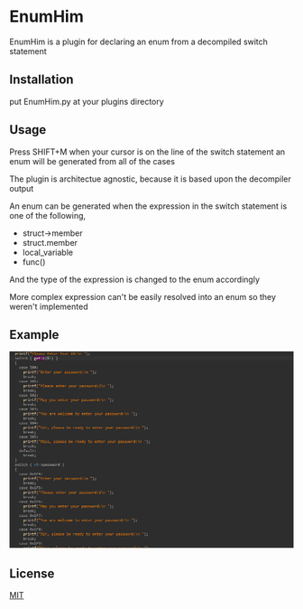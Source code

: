 # EnumHim

EnumHim is a plugin for declaring an enum from a decompiled switch statement

## Installation
put EnumHim.py at your plugins directory

## Usage
Press SHIFT+M when your cursor is on the line of the switch statement
an enum will be generated from all of the cases

The plugin is architectue agnostic, because it is based upon the decompiler output

An enum can be generated when the expression in the switch statement is one of the following,

* struct->member
* struct.member
* local_variable
* func()

And the type of the expression is changed to the enum accordingly


More complex expression can't be easily resolved into an enum so they weren't implemented

## Example
<p><img alt="Plugin usage example" src="screenshots/usage.gif"/></p>

## License
[MIT](https://choosealicense.com/licenses/mit/)
